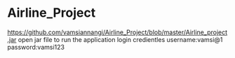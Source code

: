 # Airline_Project

https://github.com/vamsiannangi/Airline_Project/blob/master/Airline_project.jar open jar file to run the application
login credientles username:vamsi@1  password:vamsi123 
